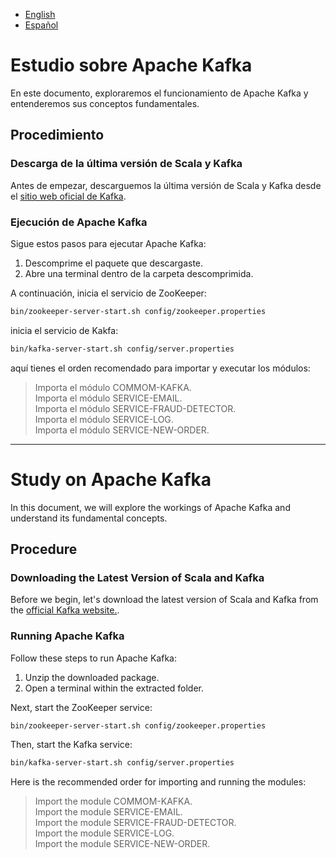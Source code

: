 - [English](#Study-on-Apache-Kafka)
- [Español](#Estudio-sobre-Apache-Kafka)

# Estudio sobre Apache Kafka

En este documento, exploraremos el funcionamiento de Apache Kafka y entenderemos sus conceptos fundamentales.

## Procedimiento

### Descarga de la última versión de Scala y Kafka

Antes de empezar, descarguemos la última versión de Scala y Kafka desde el [sitio web oficial de Kafka](https://kafka.apache.org/downloads).

### Ejecución de Apache Kafka

Sigue estos pasos para ejecutar Apache Kafka:

1. Descomprime el paquete que descargaste.
2. Abre una terminal dentro de la carpeta descomprimida.

A continuación, inicia el servicio de ZooKeeper:

```bash 
bin/zookeeper-server-start.sh config/zookeeper.properties
```

inicia el servicio de Kakfa:

```bash 
bin/kafka-server-start.sh config/server.properties
```
aquí tienes el orden recomendado para importar y executar los módulos:

> Importa el módulo COMMOM-KAFKA. <br>
> Importa el módulo SERVICE-EMAIL. <br>
> Importa el módulo SERVICE-FRAUD-DETECTOR. <br>
> Importa el módulo SERVICE-LOG. <br>
> Importa el módulo SERVICE-NEW-ORDER. <br>

---

# Study on Apache Kafka

In this document, we will explore the workings of Apache Kafka and understand its fundamental concepts.

## Procedure

### Downloading the Latest Version of Scala and Kafka

Before we begin, let's download the latest version of Scala and Kafka from the [official Kafka website.](https://kafka.apache.org/downloads).

### Running Apache Kafka

Follow these steps to run Apache Kafka:

1. Unzip the downloaded package.
2. Open a terminal within the extracted folder.

Next, start the ZooKeeper service:

```bash 
bin/zookeeper-server-start.sh config/zookeeper.properties
```

Then, start the Kafka service:

```bash 
bin/kafka-server-start.sh config/server.properties
```
Here is the recommended order for importing and running the modules:

> Import the module COMMOM-KAFKA. <br>
> Import the module SERVICE-EMAIL. <br>
> Import the module SERVICE-FRAUD-DETECTOR. <br>
> Import the module SERVICE-LOG. <br>
> Import the module SERVICE-NEW-ORDER. <br>




